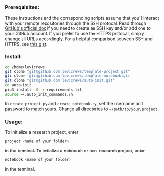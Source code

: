 ### Prerequisites:
These instructions and the corresponding scripts assume that you'll interact with your remote repositories through the SSH protocal.
Read through [GitHub's official doc](https://help.github.com/en/articles/about-ssh) if you need to create an SSH key and/or add one to your GitHub account.
If you prefer to use the HTTPS protocal, simply change all URLs accordingly.
For a helpful comparison between SSH and HTTPS, see [this gist](https://gist.github.com/grawity/4392747).

### Install: 
```bash
cd /home/levicrews
git clone "git@github.com:levicrews/template-project.git"
git clone "git@github.com:levicrews/template-notebook.git"
git clone "git@github.com:levicrews/auto-init.git"
cd auto-init
pip3 install -U -r requirements.txt
source ~/.auto_init_commands.sh
```
In `create_project.py` and `create_notebook.py`, set the username and password to match yours.
Change all directories to `~/path/to/your/project`.


### Usage:
To initialize a research project, enter
```bash
project <name of your folder>
```
in the terminal.
To initialize a notebook or non-research project, enter
```bash
notebook <name of your folder>
```
in the terminal.

